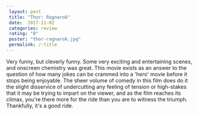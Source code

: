```yaml
---
 layout: post
 title: "Thor: Ragnarok"
 date:  2017-11-02
 categories: review
 rating: "8"
 poster: "thor-ragnarok.jpg"
 permalink: /:title
---
```



Very funny, but cleverly funny. Some very exciting and entertaining scenes, and onscreen chemistry was great. This movie exists as an answer to the question of how many jokes can be crammed into a 'hero' movie before it stops being enjoyable. The sheer volume of comedy in this film does do it the slight disservice of undercutting any feeling of tension or high-stakes that it may be trying to impart on the viewer, and as the film reaches its climax, you're there more for the ride than you are to witness the triumph. Thankfully, it's a good ride.